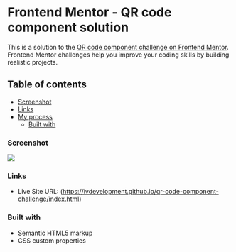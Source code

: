 # Frontend Mentor - QR code component solution

This is a solution to the [QR code component challenge on Frontend Mentor](https://www.frontendmentor.io/challenges/qr-code-component-iux_sIO_H). Frontend Mentor challenges help you improve your coding skills by building realistic projects. 

## Table of contents
  - [Screenshot](#screenshot)
  - [Links](#links)
- [My process](#my-process)
  - [Built with](#built-with)

### Screenshot

![](https://tinyurl.com/ydabotbk)

### Links


- Live Site URL: (https://ivdevelopment.github.io/qr-code-component-challenge/index.html)

### Built with

- Semantic HTML5 markup
- CSS custom properties

